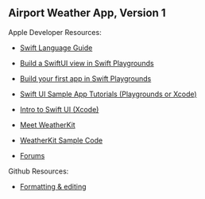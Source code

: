 ## Airport Weather App, Version 1

Apple Developer Resources: 

  - [Swift Language Guide](https://docs.swift.org/swift-book/LanguageGuide/TheBasics.html)
  
  - [Build a SwiftUI view in Swift Playgrounds](https://developer.apple.com/videos/play/wwdc2020/10643)

  - [Build your first app in Swift Playgrounds](https://developer.apple.com/videos/play/wwdc2022/110348/)

  - [Swift UI Sample App Tutorials (Playgrounds or Xcode)](https://developer.apple.com/tutorials/sample-apps)
  
  - [Intro to Swift UI (Xcode)](https://developer.apple.com/videos/play/wwdc2020/10119/)

  - [Meet WeatherKit](https://developer.apple.com/videos/play/wwdc2022/10003/)

  - [WeatherKit Sample Code](https://developer.apple.com/documentation/weatherkit/fetching_weather_forecasts_with_weatherkit)

  - [Forums](https://developer.apple.com/forums/)

Github Resources:

  - [Formatting & editing](https://docs.github.com/en/get-started/writing-on-github/getting-started-with-writing-and-formatting-on-github/basic-writing-and-formatting-syntax)
